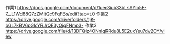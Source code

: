 作業1 https://docs.google.com/document/d/1uer3iub33bLsSYIo5E-7__L1Wd88Q7zZMltQc9FqFBs/edit?tab=t.0 
作業2 https://drive.google.com/drive/folders/1jK-bGL7kBV6pGIcYRJrQE3yQigFNmp3- 
作業3 https://drive.google.com/file/d/13DFQiz4ONnIqRRdu8L5E2uxYeu7dv2OY/view
